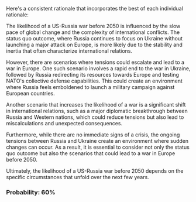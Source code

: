 Here's a consistent rationale that incorporates the best of each individual rationale:

The likelihood of a US-Russia war before 2050 is influenced by the slow pace of global change and the complexity of international conflicts. The status quo outcome, where Russia continues to focus on Ukraine without launching a major attack on Europe, is more likely due to the stability and inertia that often characterize international relations.

However, there are scenarios where tensions could escalate and lead to a war in Europe. One such scenario involves a rapid end to the war in Ukraine, followed by Russia redirecting its resources towards Europe and testing NATO's collective defense capabilities. This could create an environment where Russia feels emboldened to launch a military campaign against European countries.

Another scenario that increases the likelihood of a war is a significant shift in international relations, such as a major diplomatic breakthrough between Russia and Western nations, which could reduce tensions but also lead to miscalculations and unexpected consequences.

Furthermore, while there are no immediate signs of a crisis, the ongoing tensions between Russia and Ukraine create an environment where sudden changes can occur. As a result, it is essential to consider not only the status quo outcome but also the scenarios that could lead to a war in Europe before 2050.

Ultimately, the likelihood of a US-Russia war before 2050 depends on the specific circumstances that unfold over the next few years.

### Probability: 60%